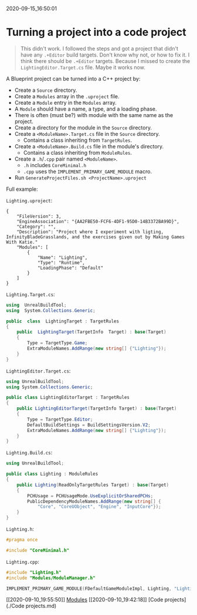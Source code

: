 2020-09-15_16:50:01

# Turning a project into a code project

> This didn't work. I followed the steps and got a project that didn't have any `.+Editor` build targets. Don't know why not, or how to fix it. I think there should be `.+Editor` targets.
> Because I missed to create the `LightingEditor.Target.cs` file. Maybe it works now.

A Blueprint project can be turned into a C++ project by:
- Create a `Source` directory.
- Create a `Modules` array in the `.uproject` file.
- Create a `Module` entry in the `Modules` array.
- A `Module` should have a name, a type, and a loading phase.
- There is often (must be?) with module with the same name as the project.
- Create a directory for the module in the `Source` directory.
- Create a `<ModuleName>.Target.cs` file in the `Source` directory.
    - Contains a class inheriting from `TargetRules`.
- Create a `<ModuleName>.Build.cs` file in the module's directory.
    - Contains a class inheriting from `ModuleRules`.
- Create a `.h`/`.cpp` pair named `<ModuleName>`.
    - `.h` includes `CoreMinimal.h`
    - `.cpp` uses the `IMPLEMENT_PRIMARY_GAME_MODULE` macro.
- Run `GenerateProjectFiles.sh <ProjectName>.uproject`


Full example:

`Lighting.uproject`:
```
{
	"FileVersion": 3,
	"EngineAssociation": "{AA2FBE50-FCF6-4DF1-95D0-14B3372BA99D}",
	"Category": "",
	"Description": "Project where I experiment with ligting, InfinityBladeGrasslands, and the exercises given out by Making Games With Katie."
	"Modules": [
		{
			"Name": "Lighting",
			"Type": "Runtime",
			"LoadingPhase": "Default"
		}
	]
}
```

`Lighting.Target.cs`:
```csharp
using  UnrealBuildTool;
using  System.Collections.Generic;

public  class  LightingTarget : TargetRules
{
    public  LightingTarget(TargetInfo  Target) : base(Target)
    {
        Type = TargetType.Game;
        ExtraModuleNames.AddRange(new string[] {"Lighting"});
    }
}
```

`LightingEditor.Target.cs`:
```csharp
using UnrealBuildTool;
using System.Collections.Generic;

public class LightingEditorTarget : TargetRules
{
	public LightingEditorTarget(TargetInfo Target) : base(Target)
	{
		Type = TargetType.Editor;
		DefaultBuildSettings = BuildSettingsVersion.V2;
		ExtraModuleNames.AddRange(new string[] {"Lighting"});
	}
}

```


`Lighting.Build.cs`:
```csharp
using UnrealBuildTool;

public class Lighting : ModuleRules
{
    public Lighting(ReadOnlyTargetRules Target) : base(Target)
    {
        PCHUsage = PCHUsageMode.UseExplicitOrSharedPCHs;
        PublicDependencyModuleNames.AddRange(new string[] {
            "Core", "CoreUObject", "Engine", "InputCore"});
    }
}

```

`Lighting.h`:
```c++
#pragma once

#include "CoreMinimal.h"
```

`Lighting.cpp`:
```c++
#include "Lighting.h"
#include "Modules/ModuleManager.h"

IMPLEMENT_PRIMARY_GAME_MODULE(FDefaultGameModuleImpl, Lighting, "Lighting");
```



[[2020-09-10_19:55:50]] [Modules](./Modules.md)
[[2020-09-10_19:42:18]] [Code projects](./Code projects.md)
